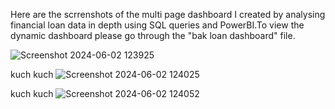 Here are the scrrenshots of the multi page dashboard I created by analysing financial loan data in depth using SQL queries and PowerBI.To view the dynamic dashboard please go through the "bak loan dashboard" file.

![Screenshot 2024-06-02 123925](https://github.com/Aditi275/Bank-Loan-Dashboard/assets/124167458/ae5805b9-db1a-481d-9c4b-c637de71975c)

kuch kuch
![Screenshot 2024-06-02 124025](https://github.com/Aditi275/Bank-Loan-Dashboard/assets/124167458/a0ef26ca-3893-4ee9-ae63-d148e143ed97)

kuch kuch
![Screenshot 2024-06-02 124052](https://github.com/Aditi275/Bank-Loan-Dashboard/assets/124167458/d18f7d29-cc0d-4257-b04e-1836fc14b664)
